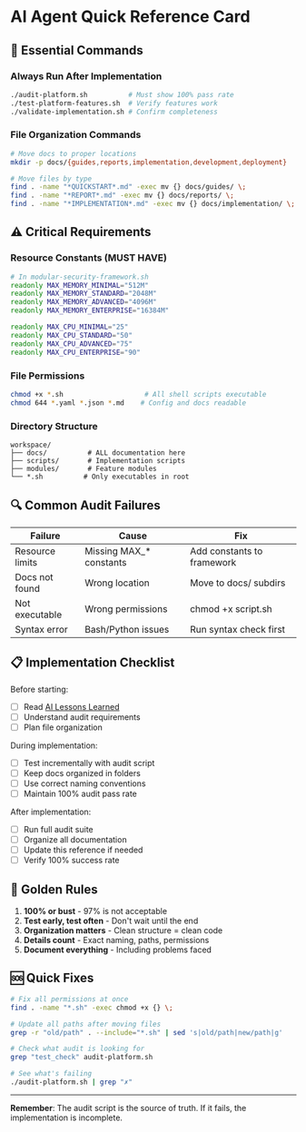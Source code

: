 # AI Agent Quick Reference Card

## 🚀 Essential Commands

### Always Run After Implementation
```bash
./audit-platform.sh          # Must show 100% pass rate
./test-platform-features.sh  # Verify features work
./validate-implementation.sh # Confirm completeness
```

### File Organization Commands
```bash
# Move docs to proper locations
mkdir -p docs/{guides,reports,implementation,development,deployment}

# Move files by type
find . -name "*QUICKSTART*.md" -exec mv {} docs/guides/ \;
find . -name "*REPORT*.md" -exec mv {} docs/reports/ \;
find . -name "*IMPLEMENTATION*.md" -exec mv {} docs/implementation/ \;
```

## ⚠️ Critical Requirements

### Resource Constants (MUST HAVE)
```bash
# In modular-security-framework.sh
readonly MAX_MEMORY_MINIMAL="512M"
readonly MAX_MEMORY_STANDARD="2048M"
readonly MAX_MEMORY_ADVANCED="4096M"
readonly MAX_MEMORY_ENTERPRISE="16384M"

readonly MAX_CPU_MINIMAL="25"
readonly MAX_CPU_STANDARD="50"
readonly MAX_CPU_ADVANCED="75"
readonly MAX_CPU_ENTERPRISE="90"
```

### File Permissions
```bash
chmod +x *.sh                    # All shell scripts executable
chmod 644 *.yaml *.json *.md    # Config and docs readable
```

### Directory Structure
```
workspace/
├── docs/          # ALL documentation here
├── scripts/       # Implementation scripts
├── modules/       # Feature modules
└── *.sh          # Only executables in root
```

## 🔍 Common Audit Failures

| Failure | Cause | Fix |
|---------|-------|-----|
| Resource limits | Missing MAX_* constants | Add constants to framework |
| Docs not found | Wrong location | Move to docs/ subdirs |
| Not executable | Wrong permissions | chmod +x script.sh |
| Syntax error | Bash/Python issues | Run syntax check first |

## 📋 Implementation Checklist

Before starting:
- [ ] Read [AI Lessons Learned](AI-LESSONS-LEARNED.md)
- [ ] Understand audit requirements
- [ ] Plan file organization

During implementation:
- [ ] Test incrementally with audit script
- [ ] Keep docs organized in folders
- [ ] Use correct naming conventions
- [ ] Maintain 100% audit pass rate

After implementation:
- [ ] Run full audit suite
- [ ] Organize all documentation
- [ ] Update this reference if needed
- [ ] Verify 100% success rate

## 🎯 Golden Rules

1. **100% or bust** - 97% is not acceptable
2. **Test early, test often** - Don't wait until the end
3. **Organization matters** - Clean structure = clean code
4. **Details count** - Exact naming, paths, permissions
5. **Document everything** - Including problems faced

## 🆘 Quick Fixes

```bash
# Fix all permissions at once
find . -name "*.sh" -exec chmod +x {} \;

# Update all paths after moving files
grep -r "old/path" . --include="*.sh" | sed 's|old/path|new/path|g'

# Check what audit is looking for
grep "test_check" audit-platform.sh

# See what's failing
./audit-platform.sh | grep "✗"
```

---

**Remember**: The audit script is the source of truth. If it fails, the implementation is incomplete.